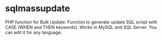 # sqlmassupdate
PHP function for Bulk Update.
Function to generate update SQL script with CASE (WHEN and THEN keywords). Works in MySQL and SQL Server.
You can edit it for any language.
